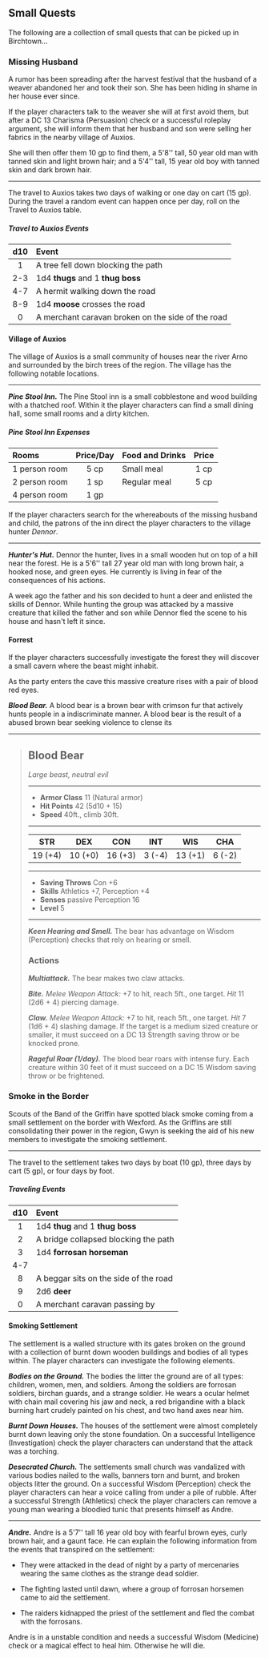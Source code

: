 ## Small Quests
The following are a collection of small quests that can be picked up in Birchtown...


### Missing Husband
A rumor has been spreading after the harvest festival that the husband of a weaver abandoned her and took their son. She has been hiding in shame in her house ever since.

If the player characters talk to the weaver she will at first avoid them, but after a DC 13 Charisma (Persuasion) check or a successful roleplay argument, she will inform them that her husband and son were selling her fabrics in the nearby village of Auxios.

She will then offer them 10 gp to find them, a 5'8'' tall, 50 year old man with tanned skin and light brown hair; and a 5'4'' tall, 15 year old boy with tanned skin and dark brown hair.
___
The travel to Auxios takes two days of walking or one day on cart (15 gp). During the travel a random event can happen once per day, roll on the Travel to Auxios table.

##### Travel to Auxios Events
| d10 | Event                                             |
|:---:|:--------------------------------------------------|
|  1  | A tree fell down blocking the path                |
| 2-3 | 1d4 **thugs** and 1 **thug boss**                 |
| 4-7 | A hermit walking down the road                    |
| 8-9 | 1d4 **moose** crosses the road                    |
|  0  | A merchant caravan broken on the side of the road |



#### Village of Auxios
The village of Auxios is a small community of houses near the river Arno and surrounded by the birch trees of the region. The village has the following notable locations.
___
***Pine Stool Inn.***
The Pine Stool inn is a small cobblestone and wood building with a thatched roof. Within it the player characters can find a small dining hall, some small rooms and a dirty kitchen.

##### Pine Stool Inn Expenses
| Rooms         | Price/Day | Food and Drinks | Price |
|:--------------|:---------:|:----------------|:-----:|
| 1 person room |    5 cp   | Small meal      |  1 cp |
| 2 person room |    1 sp   | Regular meal    |  5 cp |
| 4 person room |    1 gp   |                 |       |

If the player characters search for the whereabouts of the missing husband and child, the patrons of the inn direct the player characters to the village hunter *Dennor*.

___
***Hunter's Hut.***
Dennor the hunter, lives in a small wooden hut on top of a hill near the forest. He is a 5'6'' tall 27 year old man with long brown hair, a hooked nose, and green eyes. He currently is living in fear of the consequences of his actions.

A week ago the father and his son decided to hunt a deer and enlisted the skills of Dennor. While hunting the group was attacked by a massive creature that killed the father and son while Dennor fled the scene to his house and hasn't left it since.



#### Forrest
If the player characters successfully investigate the forest they will discover a small cavern where the beast might inhabit.

As the party enters the cave this massive creature rises with a pair of blood red eyes.

***Blood Bear.***
A blood bear is a brown bear with crimson fur that actively hunts people in a indiscriminate manner. A blood bear is the result of a abused brown bear seeking violence to clense its

___
> ## Blood Bear
>*Large beast, neutral evil*
> ___
> - **Armor Class** 11 (Natural armor)
> - **Hit Points** 42 (5d10 + 15)
> - **Speed** 40ft., climb 30ft.
>___
>|   STR   |   DEX   |   CON   |   INT   |   WIS   |   CHA   |
>|:-------:|:-------:|:-------:|:-------:|:-------:|:-------:|
>| 19 (+4) | 10 (+0) | 16 (+3) |  3 (-4) | 13 (+1) |  6 (-2) |
>___
> - **Saving Throws** Con +6
> - **Skills** Athletics +7, Perception +4
> - **Senses** passive Perception 16
> - **Level** 5
> ___
> ***Keen Hearing and Smell.*** The bear has advantage on Wisdom (Perception) checks that rely on hearing or smell.
>
> ### Actions
> ***Multiattack.*** The bear makes two claw attacks.
>
> ***Bite.*** *Melee Weapon Attack:* +7 to hit, reach 5ft., one target. *Hit* 11 (2d6 + 4) piercing damage. 
>
> ***Claw.*** *Melee Weapon Attack:* +7 to hit, reach 5ft., one target. *Hit* 7 (1d6 + 4) slashing damage. If the target is a medium sized creature or smaller, it must succeed on a DC 13 Strength saving throw or be knocked prone.
>
> ***Rageful Roar (1/day).*** The blood bear roars with intense fury. Each creature within 30 feet of it must succeed on a DC 15 Wisdom saving throw or be frightened.
>


### Smoke in the Border
Scouts of the Band of the Griffin have spotted black smoke coming from a small settlement on the border with Wexford. As the Griffins are still consolidating their power in the region, Gwyn is seeking the aid of his new members to investigate the smoking settlement.
___
The travel to the settlement takes two days by boat (10 gp), three days by cart (5 gp), or four days by foot.

##### Traveling Events
|  d10  | Event                                 |
|:-----:|:--------------------------------------|
|   1   | 1d4 **thug** and 1 **thug boss**      |
|   2   | A bridge collapsed blocking the path  |
|   3   | 1d4 **forrosan horseman**             | 
|  4-7  |                                       |
|   8   | A beggar sits on the side of the road |
|   9   | 2d6 **deer**                          |
|   0   | A merchant caravan passing by         |


#### Smoking Settlement
The settlement is a walled structure with its gates broken on the ground with a collection of burnt down wooden buildings and bodies of all types within. The player characters can investigate the following elements.

***Bodies on the Ground.***
The bodies the litter the ground are of all types: children, women, men, and soldiers. Among the soldiers are forrosan soldiers, birchan guards, and a strange soldier. He wears a ocular helmet with chain mail covering his jaw and neck, a red brigandine with a black burning hart crudely painted on his chest, and two hand axes near him.

***Burnt Down Houses.***
The houses of the settlement were almost completely burnt down leaving only the stone foundation. On a successful Intelligence (Investigation) check the player characters can understand that the attack was a torching.

***Desecrated Church.***
The settlements small church was vandalized with various bodies nailed to the walls, banners torn and burnt, and broken objects litter the ground. On a successful Wisdom (Perception) check the player characters can hear a voice calling from under a pile of rubble. After a successful Strength (Athletics) check the player characters can remove a young man wearing a bloodied tunic that presents himself as Andre.

___
***Andre.***
Andre is a 5'7'' tall 16 year old boy with fearful brown eyes, curly brown hair, and a gaunt face. He can explain the following information from the events that transpired on the settlement:

- They were attacked in the dead of night by a party of mercenaries wearing the same clothes as the strange dead soldier.

- The fighting lasted until dawn, where a group of forrosan horsemen came to aid the settlement.

- The raiders kidnapped the priest of the settlement and fled the combat with the forrosans.

Andre is in a unstable condition and needs a successful Wisdom (Medicine) check or a magical effect to heal him. Otherwise he will die.